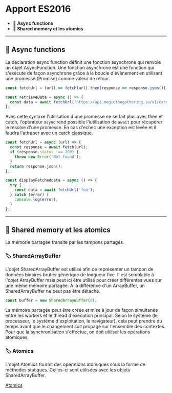 # Apport ES2016

*  🔖 **Async functions**
*  🔖 **Shared memory et les atomics**

___

## 📑 Async functions

La déclaration async function définit une fonction asynchrone qui renvoie un objet AsyncFunction. Une fonction asynchrone est une fonction qui s'exécute de façon asynchrone grâce à la boucle d'évènement en utilisant une promesse (Promise) comme valeur de retour.

```js
const fetchUrl = (url) => fetch(url).then(response => response.json());

const retrieveData = async () => {
  const data = await fetchUrl('https://api.magicthegathering.io/v1/cards');
};
```

Avec cette syntaxe l'utilisation d'une promesse ne se fait plus avec then et catch, l'opérateur `async` rend possible l'iutilisation de `await` pour récupérer le resolve d'une promesse. En cas d'echec une exception est levée et il faudra l'attraper avec un catch classique.

```js
const fetchUrl = async (url) => {
  const response = await fetch(url);
  if (response.status !== 200) {
    throw new Error('Not found');
  }
  return response.json();
};

const displayFetcheddata = async () => {
  try {
    const data = await fetchUrl('foo');
  } catch (error) {
    console.log(error);
  }
};
```

___

## 📑 Shared memory et les atomics

La mémorie partagée transite par les tampons partagés.

### 🏷️ **SharedArrayBuffer**

L'objet SharedArrayBuffer est utilisé afin de représenter un tampon de données binaires brutes générique de longueur fixe. Il est semblable à l'objet ArrayBuffer mais peut ici être utilisé pour créer différentes vues sur une même mémoire partagée. À la différence d'un ArrayBuffer, un SharedArrayBuffer ne peut pas être détaché.

```js
const buffer = new SharedArrayBuffer(8);
```

La mémoire partagée peut être créée et mise à jour de façon simultanée entre les workers et le thread d'exécution principal. Selon le système (le processeur, le système d'exploitation, le navigateur), cela peut prendre du temps avant que le changement soit propagé sur l'ensemble des contextes. Pour que la synchronisation s'effectue, on doit utiliser les opérations atomiques.

### 🏷️ **Atomics**

L'objet Atomics fournit des opérations atomiques sous la forme de méthodes statiques. Celles-ci sont utilisées avec les objets SharedArrayBuffer.

[Atomics](https://developer.mozilla.org/fr/docs/Web/JavaScript/Reference/Global_Objects/Atomics)